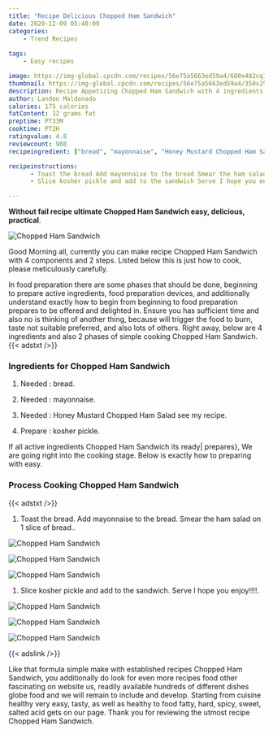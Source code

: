 ```yaml
---
title: "Recipe Delicious Chopped Ham Sandwich"
date: 2020-12-09 05:48:09
categories:
    - Trend Recipes
    
tags:
    - Easy recipes

image: https://img-global.cpcdn.com/recipes/56e75a5663ed59a4/680x482cq70/chopped-ham-sandwich-recipe-main-photo.jpg
thumbnail: https://img-global.cpcdn.com/recipes/56e75a5663ed59a4/350x250cq70/chopped-ham-sandwich-recipe-main-photo.jpg
description: Recipe Appetizing Chopped Ham Sandwich with 4 ingredients and 2 stages of easy cooking.
author: Landon Maldonado
calories: 175 calories
fatContent: 12 grams fat
preptime: PT33M
cooktime: PT2H
ratingvalue: 4.8
reviewcount: 908
recipeingredient: ["bread", "mayonnaise", "Honey Mustard Chopped Ham Salad see my recipe", "kosher pickle"]

recipeinstructions: 
      - Toast the bread Add mayonnaise to the bread Smear the ham salad on 1 slice of bread 
      - Slice kosher pickle and add to the sandwich Serve I hope you enjoy

---
```




**Without fail recipe ultimate Chopped Ham Sandwich easy, delicious, practical**. 


![Chopped Ham Sandwich](https://img-global.cpcdn.com/recipes/56e75a5663ed59a4/680x482cq70/chopped-ham-sandwich-recipe-main-photo.jpg "Chopped Ham Sandwich")




Good Morning all, currently you can make recipe Chopped Ham Sandwich with 4 components and 2 steps. Listed below this is just how to cook, please meticulously carefully.

In food preparation there are some phases that should be done, beginning to prepare active ingredients, food preparation devices, and additionally understand exactly how to begin from beginning to food preparation prepares to be offered and delighted in. Ensure you has sufficient time and also no is thinking of another thing, because will trigger the food to burn, taste not suitable preferred, and also lots of others. Right away, below are 4 ingredients and also 2 phases of simple cooking Chopped Ham Sandwich.
{{< adstxt />}}

### Ingredients for Chopped Ham Sandwich


1. Needed  : bread.

1. Needed  : mayonnaise.

1. Needed  : Honey Mustard Chopped Ham Salad see my recipe.

1. Prepare  : kosher pickle.



If all active ingredients Chopped Ham Sandwich its ready| prepares}, We are going right into the cooking stage. Below is exactly how to preparing with easy.

### Process Cooking Chopped Ham Sandwich

{{< adstxt />}}


1. Toast the bread. Add mayonnaise to the bread. Smear the ham salad on 1 slice of bread..



![Chopped Ham Sandwich](https://img-global.cpcdn.com/steps/8e17facc9188aaa2/160x128cq70/chopped-ham-sandwich-recipe-step-1-photo.jpg" "Chopped Ham Sandwich")

![Chopped Ham Sandwich](https://img-global.cpcdn.com/steps/1fbd9e1f29aee0c5/160x128cq70/chopped-ham-sandwich-recipe-step-1-photo.jpg" "Chopped Ham Sandwich")

![Chopped Ham Sandwich](https://img-global.cpcdn.com/steps/5f22df3c875a602a/160x128cq70/chopped-ham-sandwich-recipe-step-1-photo.jpg" "Chopped Ham Sandwich")



1. Slice kosher pickle and add to the sandwich. Serve I hope you enjoy!!!!.



![Chopped Ham Sandwich](https://img-global.cpcdn.com/steps/87d073698a61aa81/160x128cq70/chopped-ham-sandwich-recipe-step-2-photo.jpg" "Chopped Ham Sandwich")

![Chopped Ham Sandwich](https://img-global.cpcdn.com/steps/f0c62d4b48b16438/160x128cq70/chopped-ham-sandwich-recipe-step-2-photo.jpg" "Chopped Ham Sandwich")

![Chopped Ham Sandwich](https://img-global.cpcdn.com/steps/85b56a63a6fb8d6c/160x128cq70/chopped-ham-sandwich-recipe-step-2-photo.jpg" "Chopped Ham Sandwich")





{{< adslink />}}

Like that formula simple make with established recipes Chopped Ham Sandwich, you additionally do look for even more recipes food other fascinating on website us, readily available hundreds of different dishes globe food and we will remain to include and develop. Starting from cuisine healthy very easy, tasty, as well as healthy to food fatty, hard, spicy, sweet, salted acid gets on our page. Thank you for reviewing the utmost recipe Chopped Ham Sandwich.
